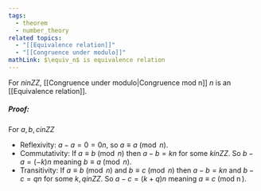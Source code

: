 ```yaml
---
tags:
  - theorem
  - number_theory
related topics:
  - "[[Equivalence relation]]"
  - "[[Congruence under modulo]]"
mathLink: $\equiv_n$ is equivalence relation
---
```

For $n in ZZ$, [[Congruence under modulo|Congruence mod n]] $n$ is an [[Equivalence relation]].
##### Proof:
For $a,b,c in ZZ$
- Reflexivity:
	$a-a = 0 = 0n$, so $a\equiv a\ (\operatorname{mod}\ n)$.
- Commutativity:
	If $a\equiv b\ (\operatorname{mod}\ n)$ then $a-b=kn$ for some $k in ZZ$. So $b-a = (-k)n$ meaning $b\equiv a\ (\operatorname{mod}\ n)$.
- Transitivity:
	If $a\equiv b\ (\operatorname{mod}\ n)$ and $b\equiv c\ (\operatorname{mod}\ n)$ then $a-b = kn$ and $b-c=qn$ for some $k,q in ZZ$. So $a-c=(k+q)n$ meaning $a\equiv c\ (\operatorname{mod\ n})$.
